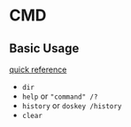 
# CMD 
## Basic Usage 
[quick reference](https://ss64.com/nt/)

- `dir`
- `help` or `"command" /?`
- `history` or `doskey /history`
- `clear`
